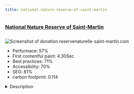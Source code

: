 ```yaml
---
title: national-nature-reserve-of-saint-martin
---
```


<div style="height: 3rem">
  <a href="https://donation.reservenaturelle-saint-martin.com/us/"><h3>National Nature Reserve of Saint-Martin</h3></a>
</div>
<img loading="lazy" src="/images/thumbs/donation.reservenaturelle-saint-martin.com.jpg" alt="Screenshot of donation.reservenaturelle-saint-martin.com" />
<ul>
  <li>Performace: 57%</li>
  <li>
    First contentful paint:
    4.30Sec
  </li>
  <li>Best practices: 71%</li>
  <li>Accessibility: 70%</li>
  <li>SEO: 81%</li>
  <li>carbon footprint: 0.114</li>
</ul>
<details>
  <summary>Description</summary>
  <p>This website of the National Nature Reserve of Saint-Martin allows to collect donations to finance their projects.The National Nature Reserve of Saint-Martin needed an easy way to collect donations to finance their projects as well as royalty payments. We decided to create a dedicated site powered by Joomla and JoomDonation for the donation system, on a subdomain. The website is in French and American English, due to the bilinguism of the island</p>
</details>

